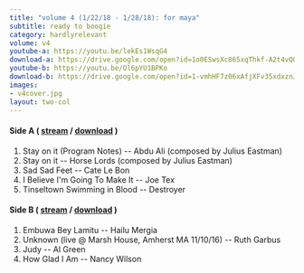 ```yaml
---
title: "volume 4 (1/22/18 - 1/28/18): for maya"
subtitle: ready to boogie
category: hardlyrelevant
volume: v4
youtube-a: https://youtu.be/lekEs1WsqG4
download-a: https://drive.google.com/open?id=1o0ESwsXc865xqThkf-A2t4vQGqpPgRT7
youtube-b: https://youtu.be/Ol6pYU1BPKo
download-b: https://drive.google.com/open?id=1-vmhHF7z06xAfjXFv35xdxznJVCXvoUK
images:
- v4cover.jpg
layout: two-col 
---
```

#### Side A ( <a target="_blank" href="{{ page.youtube-a }}">stream</a> / <a target="_blank" href="{{ page.download-a }}">download</a> ) ####
1. Stay on it (Program Notes) -- Abdu Ali (composed by Julius Eastman)
2. Stay on it -- Horse Lords (composed by Julius Eastman)
3. Sad Sad Feet -- Cate Le Bon
4. I Believe I'm Going To Make It -- Joe Tex
5. Tinseltown Swimming in Blood -- Destroyer

#### Side B ( <a target="_blank" href="{{ page.youtube-b }}">stream</a> / <a target="_blank" href="{{ page.download-b }}">download</a> ) ####
1. Embuwa Bey Lamitu -- Hailu Mergia
2. Unknown (live @ Marsh House, Amherst MA 11/10/16) -- Ruth Garbus
3. Judy -- Al Green
4. How Glad I Am -- Nancy Wilson
